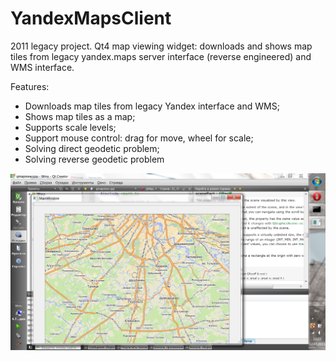 # YandexMapsClient

2011 legacy project.
Qt4 map viewing widget: downloads and shows map tiles from legacy yandex.maps server interface (reverse engineered) and WMS interface.

Features:

* Downloads map tiles from legacy Yandex interface and WMS;
* Shows map tiles as a map;
* Supports scale levels;
* Support mouse control: drag for move, wheel for scale;
* Solving direct geodetic problem;
* Solving reverse geodetic problem 

![Widget screenshot](./Screenshot.png)
